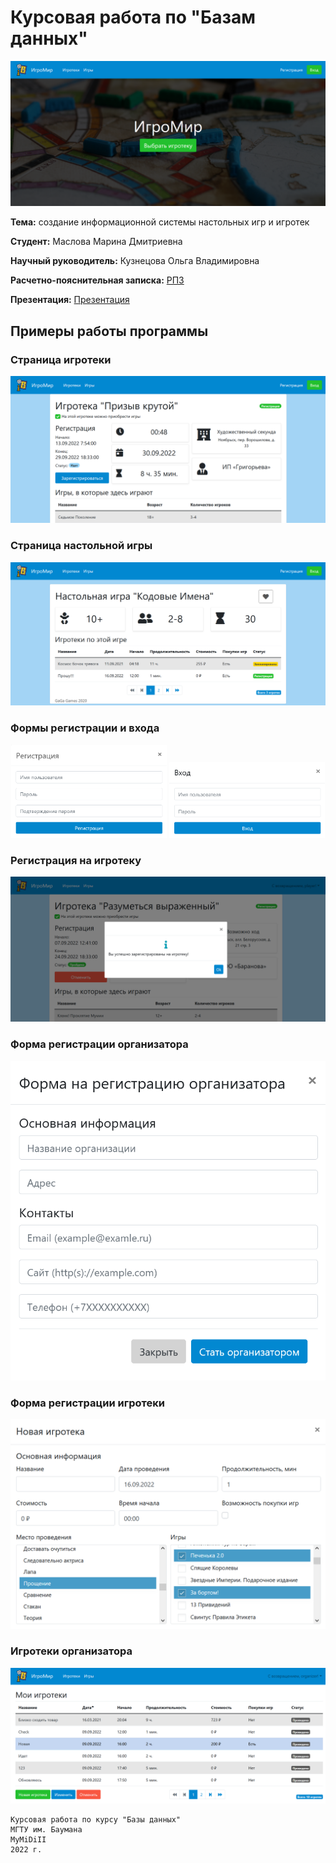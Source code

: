 # Курсовая работа по "Базам данных"

![index](./docs/img/begin.png)

**Тема:** создание информационной системы настольных игр и игротек

**Студент:** Маслова Марина Дмитриевна

**Научный руководитель:** Кузнецова Ольга Владимировна

**Расчетно-пояснительная записка:** [РПЗ](./docs/pdf/report.pdf)

**Презентация:** [Презентация](./docs/doc/presentation/presentation.pdf)


## Примеры работы программы

### Страница игротеки

<img src="./docs/img/event.png" alt="event"/>

### Страница настольной игры

<img src="./docs/img/game.png" alt="game" />

### Формы регистрации и входа

<p align="center" valign="middle">
    <img src="./docs/img/reg.png" alt="reg" width="49.5%" />
    <img src="./docs/img/login.png" alt="login" width="49.5%" />
</p>

### Регистрация на игротеку

<img src="./docs/img/regConf.png" alt="regConf" />

### Форма регистрации организатора

<img src="./docs/img/orgReg.png" alt="orgReg" />

### Форма регистрации игротеки

<img src="./docs/img/eventReg.png" alt="eventReg" />

### Игротеки организатора

<img src="./docs/img/myEvents.png" alt="myEvents" />

```
Курсовая работа по курсу "Базы данных"
МГТУ им. Баумана
MyMiDiII
2022 г.
```

